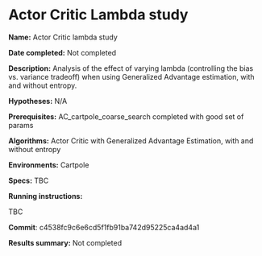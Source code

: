 # Actor Critic Lambda study

**Name:** Actor Critic lambda study

**Date completed:** Not completed

**Description:** Analysis of the effect of varying lambda (controlling the bias vs. variance tradeoff) when using Generalized Advantage estimation, with and without entropy.

**Hypotheses:** N/A

**Prerequisites:** AC_cartpole_coarse_search completed with good set of params

**Algorithms:** Actor Critic with Generalized Advantage Estimation, with and without entropy

**Environments:** Cartpole

**Specs:** TBC

**Running instructions:**

TBC

**Commit**: c4538fc9c6e6cd5f1fb91ba742d95225ca4ad4a1

**Results summary:** Not completed
